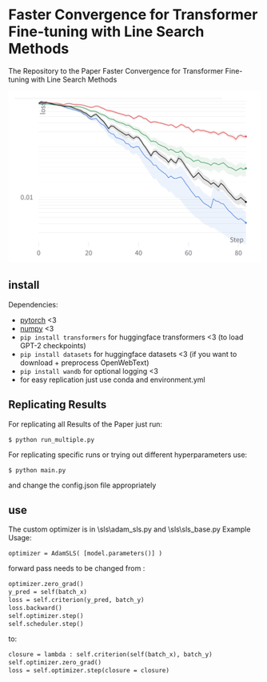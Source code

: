 # Faster Convergence for Transformer Fine-tuning with Line Search Methods

The Repository to the Paper Faster Convergence for Transformer Fine-tuning with Line Search Methods

![Loss Curve](Plots/lossSST2small.png)

## install

Dependencies:

- [pytorch](https://pytorch.org) <3
- [numpy](https://numpy.org/install/) <3
- `pip install transformers` for huggingface transformers <3 (to load GPT-2 checkpoints)
- `pip install datasets` for huggingface datasets <3 (if you want to download + preprocess OpenWebText)
- `pip install wandb` for optional logging <3
- for easy replication just use conda and environment.yml


## Replicating Results
For replicating all Results of the Paper just run:

```
$ python run_multiple.py
```


For replicating specific runs or trying out different hyperparameters use:

```
$ python main.py 
```

and change the config.json file appropriately

## use

The custom optimizer is in \sls\adam_sls.py and \sls\sls_base.py 
Example Usage:

```
optimizer = AdamSLS( [model.parameters()] )
```
forward pass needs to be changed from :
``` 
optimizer.zero_grad()
y_pred = self(batch_x)
loss = self.criterion(y_pred, batch_y)    
loss.backward()
self.optimizer.step()
self.scheduler.step() 
```
to:
``` 
closure = lambda : self.criterion(self(batch_x), batch_y)
self.optimizer.zero_grad()
loss = self.optimizer.step(closure = closure)
```
